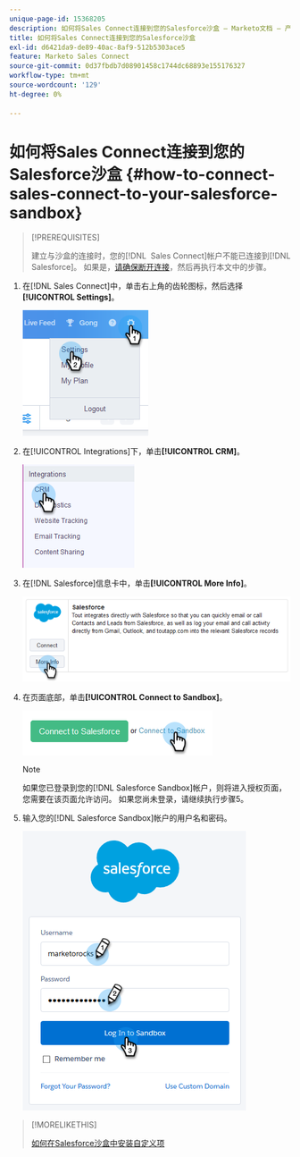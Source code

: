 ```yaml
---
unique-page-id: 15368205
description: 如何将Sales Connect连接到您的Salesforce沙盒 — Marketo文档 — 产品文档
title: 如何将Sales Connect连接到您的Salesforce沙盒
exl-id: d6421da9-de89-40ac-8af9-512b5303ace5
feature: Marketo Sales Connect
source-git-commit: 0d37fbdb7d08901458c1744dc68893e155176327
workflow-type: tm+mt
source-wordcount: '129'
ht-degree: 0%

---
```


# 如何将Sales Connect连接到您的Salesforce沙盒 {#how-to-connect-sales-connect-to-your-salesforce-sandbox}

>[!PREREQUISITES]
>
>建立与沙盒的连接时，您的[!DNL &#x200B; Sales Connect]帐户不能已连接到[!DNL Salesforce]。 如果是，[请确保断开连接](/help/marketo/product-docs/marketo-sales-connect/crm/salesforce-integration/disconnect-salesforce-from-your-sales-connect-account.md)，然后再执行本文中的步骤。

1. 在[!DNL Sales Connect]中，单击右上角的齿轮图标，然后选择&#x200B;**[!UICONTROL Settings]**。

   ![](assets/one-2.png)

1. 在[!UICONTROL Integrations]下，单击&#x200B;**[!UICONTROL CRM]**。

   ![](assets/two-2.png)

1. 在[!DNL Salesforce]信息卡中，单击&#x200B;**[!UICONTROL More Info]**。

   ![](assets/three-2.png)

1. 在页面底部，单击&#x200B;**[!UICONTROL Connect to Sandbox]**。

   ![](assets/four-2.png)

   >[!NOTE]
   >
   >如果您已登录到您的[!DNL Salesforce Sandbox]帐户，则将进入授权页面，您需要在该页面允许访问。 如果您尚未登录，请继续执行步骤5。

1. 输入您的[!DNL Salesforce Sandbox]帐户的用户名和密码。

   ![](assets/five-2.png)

>[!MORELIKETHIS]
>
>[如何在Salesforce沙盒中安装自定义项](/help/marketo/product-docs/marketo-sales-connect/crm/salesforce-customization/how-to-install-customizations-in-your-salesforce-sandbox.md)
